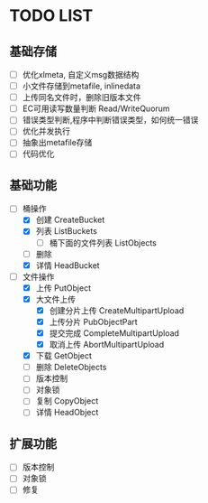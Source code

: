 # TODO LIST

## 基础存储

- [ ] 优化xlmeta, 自定义msg数据结构
- [ ] 小文件存储到metafile, inlinedata
- [ ] 上传同名文件时，删除旧版本文件
- [ ] EC可用读写数量判断 Read/WriteQuorum
- [ ] 错误类型判断,程序中判断错误类型，如何统一错误
- [ ] 优化并发执行
- [ ] 抽象出metafile存储
- [ ] 代码优化

## 基础功能

- [ ] 桶操作
  - [x] 创建 CreateBucket
  - [x] 列表 ListBuckets
    - [ ] 桶下面的文件列表 ListObjects
  - [ ] 删除
  - [x] 详情 HeadBucket
- [ ] 文件操作
  - [x] 上传 PutObject
  - [x] 大文件上传
    - [x] 创建分片上传 CreateMultipartUpload
    - [x] 上传分片 PubObjectPart
    - [x] 提交完成 CompleteMultipartUpload
    - [x] 取消上传 AbortMultipartUpload
  - [x] 下载 GetObject
  - [ ] 删除 DeleteObjects
  - [ ] 版本控制
  - [ ] 对象锁
  - [ ] 复制 CopyObject
  - [ ] 详情 HeadObject
  
## 扩展功能

- [ ] 版本控制
- [ ] 对象锁
- [ ] 修复
